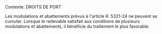 Contexte: DROITS DE PORT

Les modulations et abattements prévus à l'article R. 5321-24 ne peuvent se cumuler. Lorsque le redevable satisfait aux conditions de plusieurs modulations et abattements, il bénéficie du traitement le plus favorable.